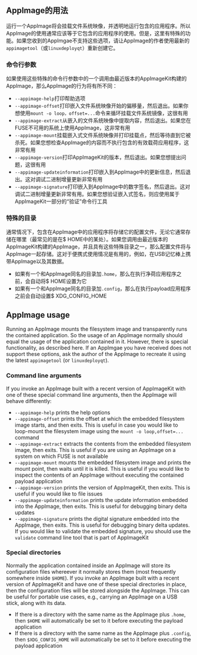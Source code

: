 ## AppImage的用法

运行一个AppImage将会挂载文件系统映像，并透明地运行包含的应用程序。所以AppImage的使用通常应该等于它包含的应用程序的使用。但是，这里有特殊的功能。如果您收到的AppImgae不支持这些选项，请让AppImage的作者使用最新的`appimagetool`（或`linuxdeployqt`）重新创建它。

### 命令行参数

如果使用这些特殊的命令行参数中的一个调用由最近版本的AppImageKit构建的AppImage，那么AppImage的行为将有所不同：

- `--appimage-help`打印帮助选项
- `--appimage-offset`打印嵌入文件系统映像开始的偏移量，然后退出。如果你想使用`mount -o loop，offset=...`命令来循环挂载文件系统镜像，这很有用
- `--appimage-extract`从嵌入的文件系统映像中提取内容，然后退出。如果您在FUSE不可用的系统上使用AppImage，这非常有用
- `--appimage-mount`挂载嵌入式文件系统映像并打印挂载点，然后等待直到它被杀死。如果您想检查AppImage的内容而不执行包含的有效载荷应用程序，这非常有用
- `--appimage-version`打印AppImageKit的版本，然后退出。如果您想提出问题，这很有用
- `--appimage-updateinformation`打印嵌入到AppImage中的更新信息，然后退出。这对调试二进制增量更新非常有用
- `--appimage-signature`打印嵌入到AppImage中的数字签名，然后退出。这对调试二进制增量更新非常有用。如果您想验证嵌入式签名，则应使用属于AppImageKit一部分的“验证”命令行工具

### 特殊的目录

通常情况下，包含在AppImage中的应用程序将存储它的配置文件，无论它通常存储在哪里（最常见的是在$ HOME中的某处）。如果您调用由最近版本的AppImageKit构建的AppImage，并且具有这些特殊目录之一，那么配置文件将与AppImage一起存储。这对于便携式使用情况是有用的，例如，在USB记忆棒上携带AppImage以及其数据。

- 如果有一个和AppImage同名的目录加`.home`，那么在执行净荷应用程序之前，会自动将$ HOME设置为它
- 如果有一个和AppImage同名的目录加`.config`，那么在执行payload应用程序之前会自动设置$ XDG_CONFIG_HOME

## AppImage usage

Running an AppImage mounts the filesystem image and transparently runs the contained application. So the usage of an AppImage normally should equal the usage of the application contained in it. However, there is special functionality, as described here. If an AppImgae you have received does not support these options, ask the author of the AppImage to recreate it using the latest `appimagetool` (or `linuxdeployqt`).

### Command line arguments

If you invoke an AppImage built with a recent version of AppImageKit with one of these special command line arguments, then the AppImage will behave differently:

- `--appimage-help` prints the help options
- `--appimage-offset` prints the offset at which the embedded filesystem image starts, and then exits. This is useful in case you would like to loop-mount the filesystem image using the `mount -o loop,offset=...` command 
- `--appimage-extract` extracts the contents from the embedded filesystem image, then exits. This is useful if you are using an AppImage on a system on which FUSE is not available
- `--appimage-mount` mounts the embedded filesystem image and prints the mount point, then waits until it is killed. This is useful if you would like to inspect the contents of an AppImage without executing the contained payload application
- `--appimage-version` prints the version of AppImageKit, then exits. This is useful if you would like to file issues
- `--appimage-updateinformation` prints the update information embedded into the AppImage, then exits. This is useful for debugging binary delta updates
- `--appimage-signature` prints the digital signature embedded into the AppImage, then exits. This is useful for debugging binary delta updates. If you would like to validate the embedded signature, you should use the `validate` command line tool that is part of AppImageKit

### Special directories

Normally the application contained inside an AppImage will store its configuration files whereever it normally stores them (most frequently somewhere inside `$HOME`). If you invoke an AppImage built with a recent version of AppImageKit and have one of these special directories in place, then the configuration files will be stored alongside the AppImage. This can be useful for portable use cases, e.g., carrying an AppImage on a USB stick, along with its data.

- If there is a directory with the same name as the AppImage plus `.home`, then `$HOME` will automatically be set to it before executing the payload application
- If there is a directory with the same name as the AppImage plus `.config`, then `$XDG_CONFIG_HOME` will automatically be set to it before executing the payload application
